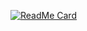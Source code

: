 [![ReadMe Card](https://github-readme-stats.vercel.app/api/pin/?username=nmccooey&repo=github-readme-stats)](https://github.com/anuraghazra/github-readme-stats)
